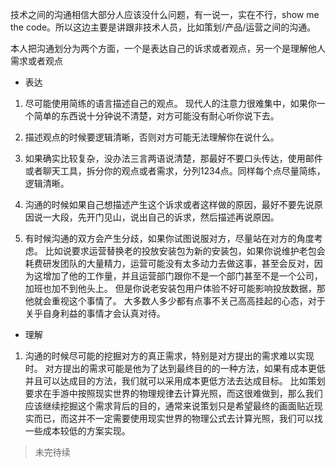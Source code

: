 
技术之间的沟通相信大部分人应该没什么问题，有一说一，实在不行，show me the code。所以这边主要是讲跟非技术人员，比如策划/产品/运营之间的沟通。

本人把沟通划分为两个方面，一个是表达自己的诉求或者观点，另一个是理解他人需求或者观点

- 表达

1. 尽可能使用简练的语言描述自己的观点。 现代人的注意力很难集中，如果你一个简单的东西说十分钟说不清楚，对方可能没有耐心听你说下去。

2. 描述观点的时候要逻辑清晰，否则对方可能无法理解你在说什么。

3. 如果确实比较复杂，没办法三言两语说清楚，那最好不要口头传达，使用邮件或者聊天工具，拆分你的观点或者需求，分列1234点。同样每个点尽量简练，逻辑清晰。

4. 沟通的时候如果自己想描述产生这个诉求或者这样做的原因，最好不要先说原因说一大段，先开门见山，说出自己的诉求，然后描述再说原因。 

5. 有时候沟通的双方会产生分歧，如果你试图说服对方，尽量站在对方的角度考虑。 比如说要求运营替换老的投放安装包为新的安装包，如果你说维护老包会耗费研发团队的大量精力，运营可能没有太多动力去做这事，甚至会反对，因为这增加了他的工作量，并且运营部门跟你不是一个部门甚至不是一个公司，加班也加不到他头上。 但是你说老安装包用户体验不好可能影响投放数据，那他就会重视这个事情了。 大多数人多少都有点事不关己高高挂起的心态，对于关乎自身利益的事情才会认真对待。

- 理解

1. 沟通的时候尽可能的挖掘对方的真正需求，特别是对方提出的需求难以实现时。 对方提出的需求可能是他为了达到最终目的的一种方法，如果有成本更低并且可以达成目的方法，我们就可以采用成本更低方法去达成目标。 比如策划要求在手游中按照现实世界的物理规律去计算光照，而这很难做到，那么我们应该继续挖掘这个需求背后的目的，通常来说策划只是希望最终的画面贴近现实而已，而这并不一定需要使用现实世界的物理公式去计算光照，我们可以找一些成本较低的方案实现。

>未完待续